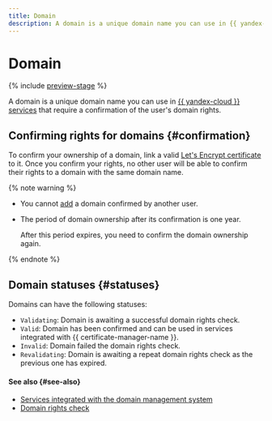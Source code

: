 ```yaml
---
title: Domain
description: A domain is a unique domain name you can use in {{ yandex-cloud }} services that require a confirmation of the user's domain rights.
---
```


# Domain

{% include [preview-stage](../../../_includes/certificate-manager/preview-stage.md) %}

A domain is a unique domain name you can use in [{{ yandex-cloud }} services](services.md) that require a confirmation of the user's domain rights.

## Confirming rights for domains {#confirmation}

To confirm your ownership of a domain, link a valid [Let's Encrypt certificate](../managed-certificate.md) to it. Once you confirm your rights, no other user will be able to confirm their rights to a domain with the same domain name.

{% note warning %}

* You cannot [add](../../operations/domain/domain-create.md) a domain confirmed by another user.
* The period of domain ownership after its confirmation is one year.
 
    After this period expires, you need to confirm the domain ownership again.

{% endnote %}

## Domain statuses {#statuses}

Domains can have the following statuses:
* `Validating`: Domain is awaiting a successful domain rights check.
* `Valid`: Domain has been confirmed and can be used in services integrated with {{ certificate-manager-name }}.
* `Invalid`: Domain failed the domain rights check.
* `Revalidating`: Domain is awaiting a repeat domain rights check as the previous one has expired.

#### See also {#see-also}

- [Services integrated with the domain management system](services.md)
- [Domain rights check](../challenges.md)
